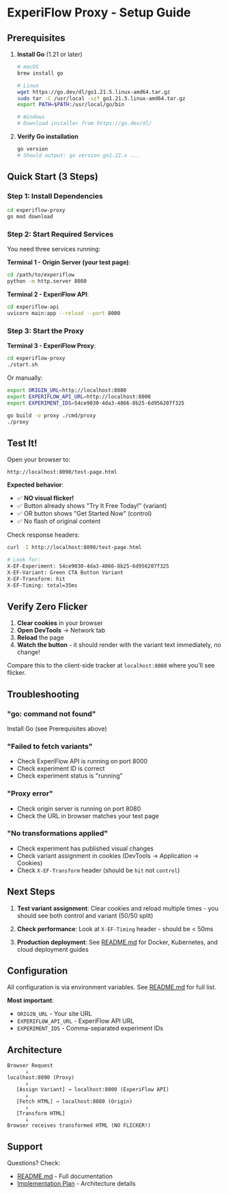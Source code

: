 # ExperiFlow Proxy - Setup Guide

## Prerequisites

1. **Install Go** (1.21 or later)
   ```bash
   # macOS
   brew install go

   # Linux
   wget https://go.dev/dl/go1.21.5.linux-amd64.tar.gz
   sudo tar -C /usr/local -xzf go1.21.5.linux-amd64.tar.gz
   export PATH=$PATH:/usr/local/go/bin

   # Windows
   # Download installer from https://go.dev/dl/
   ```

2. **Verify Go installation**
   ```bash
   go version
   # Should output: go version go1.21.x ...
   ```

## Quick Start (3 Steps)

### Step 1: Install Dependencies

```bash
cd experiflow-proxy
go mod download
```

### Step 2: Start Required Services

You need three services running:

**Terminal 1 - Origin Server (your test page)**:
```bash
cd /path/to/experiflow
python -m http.server 8080
```

**Terminal 2 - ExperiFlow API**:
```bash
cd experiflow-api
uvicorn main:app --reload --port 8000
```

### Step 3: Start the Proxy

**Terminal 3 - ExperiFlow Proxy**:
```bash
cd experiflow-proxy
./start.sh
```

Or manually:
```bash
export ORIGIN_URL=http://localhost:8080
export EXPERIFLOW_API_URL=http://localhost:8000
export EXPERIMENT_IDS=54ce9030-4da3-4866-8b25-6d956207f325

go build -o proxy ./cmd/proxy
./proxy
```

## Test It!

Open your browser to:
```
http://localhost:8090/test-page.html
```

**Expected behavior**:
- ✅ **NO visual flicker!**
- ✅ Button already shows "Try It Free Today!" (variant)
- ✅ OR button shows "Get Started Now" (control)
- ✅ No flash of original content

Check response headers:
```bash
curl -I http://localhost:8090/test-page.html

# Look for:
X-EF-Experiment: 54ce9030-4da3-4866-8b25-6d956207f325
X-EF-Variant: Green CTA Button Variant
X-EF-Transform: hit
X-EF-Timing: total=35ms
```

## Verify Zero Flicker

1. **Clear cookies** in your browser
2. **Open DevTools** → Network tab
3. **Reload** the page
4. **Watch the button** - it should render with the variant text immediately, no change!

Compare this to the client-side tracker at `localhost:8080` where you'll see flicker.

## Troubleshooting

### "go: command not found"
Install Go (see Prerequisites above)

### "Failed to fetch variants"
- Check ExperiFlow API is running on port 8000
- Check experiment ID is correct
- Check experiment status is "running"

### "Proxy error"
- Check origin server is running on port 8080
- Check the URL in browser matches your test page

### "No transformations applied"
- Check experiment has published visual changes
- Check variant assignment in cookies (DevTools → Application → Cookies)
- Check `X-EF-Transform` header (should be `hit` not `control`)

## Next Steps

1. **Test variant assignment**: Clear cookies and reload multiple times - you should see both control and variant (50/50 split)

2. **Check performance**: Look at `X-EF-Timing` header - should be < 50ms

3. **Production deployment**: See [README.md](README.md) for Docker, Kubernetes, and cloud deployment guides

## Configuration

All configuration is via environment variables. See [README.md](README.md#configuration) for full list.

**Most important**:
- `ORIGIN_URL` - Your site URL
- `EXPERIFLOW_API_URL` - ExperiFlow API URL
- `EXPERIMENT_IDS` - Comma-separated experiment IDs

## Architecture

```
Browser Request
      ↓
localhost:8090 (Proxy)
      ↓
   [Assign Variant] → localhost:8000 (ExperiFlow API)
      ↓
   [Fetch HTML] → localhost:8080 (Origin)
      ↓
   [Transform HTML]
      ↓
Browser receives transformed HTML (NO FLICKER!)
```

## Support

Questions? Check:
- [README.md](README.md) - Full documentation
- [Implementation Plan](../docs/server-side-ab-testing-implementation-plan.md) - Architecture details
